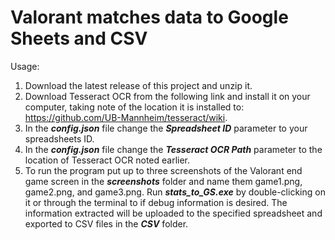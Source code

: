 # Valorant matches data to Google Sheets and CSV

Usage:

1. Download the latest release of this project and unzip it.
2. Download Tesseract OCR from the following link and install it on your computer, taking note of the location it is installed to: https://github.com/UB-Mannheim/tesseract/wiki.
3. In the ***config.json*** file change the ***Spreadsheet ID*** parameter to your spreadsheets ID.
4. In the ***config.json*** file change the ***Tesseract OCR Path*** parameter to the location of Tesseract OCR noted earlier.
5. To run the program put up to three screenshots of the Valorant end game screen in the ***screenshots*** folder and name them game1.png, game2.png, and game3.png. Run ***stats_to_GS.exe*** by double-clicking on it or through the terminal to if debug information is desired. The information extracted will be uploaded to the specified spreadsheet and exported to CSV files in the ***CSV*** folder.
